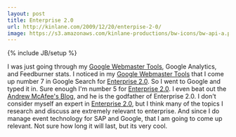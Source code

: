 ```yaml
---
layout: post
title: Enterprise 2.0
url: http://kinlane.com/2009/12/20/enterpise-2-0/
image: https://s3.amazonaws.com/kinlane-productions/bw-icons/bw-api-a.png
---
```

{% include JB/setup %}
<p>
     I was just going through my <a href="https://www.google.com/webmasters/tools/">Google Webmaster Tools</a>, Google Analytics, and Feedburner stats. I noticed in my <a href="https://www.google.com/webmasters/tools/">Google Webmaster Tools</a> that I come up number 7 in Google Search for <a href="http://www.kinlane.com/?cat=221">Enterprise 2.0</a>. So I went to Google and typed it in. Sure enough I'm number 5 for <a href="http://www.kinlane.com/?cat=221">Enterprise 2.0</a>. I even beat out the <a href="http://andrewmcafee.org/blog/">Andrew McAfee's Blog</a>, and he is the godfather of Enterprise 2.0. I don't consider myself an expert in <a href="http://andrewmcafee.org/blog/">Enterprise 2.0</a>, but I think many of the topics I research and discuss are extremely relevant to enterprise. And since I do manage event technology for SAP and Google, that I am going to come up relevant. Not sure how long it will last, but its very cool.
</p>